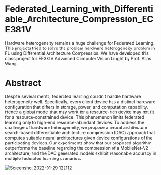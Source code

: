 # Federated_Learning_with_Differentiable_Architecture_Compression_ECE381V
Hardware heterogeneity remains a huge challenge for Federated Learning. This projects tried to solve the problem hardware heterogeneity problem in FL using Differential Architecture Compression. We have developed this class project for EE381V Advanced Computer Vision taught by Prof. Atlas Wang.

# Abstract
Despite several merits, federated learning couldn’t handle hardware heterogeneity well. Specifically, every client device has a distinct hardware configuration that differs in
storage, power, and computation capability. Hence a global model that may work for a resource-rich device may not fit for a resource-constrained device. This phenomenon limits
federated learning only to high-end resource-abundant devices. To address the challenge of hardware heterogeneity, we propose a neural architecture search-based differentiable
architecture compression (DAC) approach that computes suitable neural architectures given device configurations of the participating devices. Our experiments show that our proposed algorithm outperforms the baseline regarding the compression of a MobileNet-V2 architecture, and the DAC generated models exhibit reasonable accuracy in multiple federated learning scenarios.

![Screenshot 2022-01-29 122112](https://user-images.githubusercontent.com/36811567/151672791-bad6a3e2-ef9e-45d1-a905-ad3c3ed1bf55.png)
